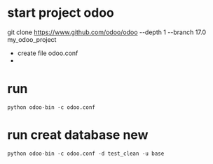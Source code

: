 # start project odoo
git clone https://www.github.com/odoo/odoo --depth 1 --branch 17.0 my_odoo_project
* create file odoo.conf
* 
# run
```
python odoo-bin -c odoo.conf 
```

# run creat database new 
```run
python odoo-bin -c odoo.conf -d test_clean -u base
```